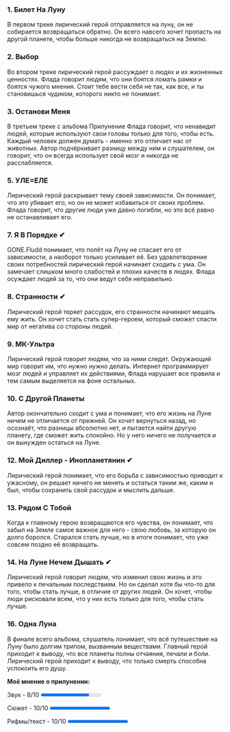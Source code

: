 ### 1. Билет На Луну

В первом треке лирический герой отправляется на луну, он не собирается возвращаться обратно. Он всего навсего хочет пропасть на другой планете, чтобы больше никогда не возвращаться на Землю.

### 2. Выбор

Во втором треке лирический герой рассуждает о людях и их жизненных ценностях. Флада говорит людям, что они боятся ломать рамки и боятся чужого мнения. Стоит тебе вести себя не так, как все, и ты становишься чудиком, которого никто не понимает.

### 3. Останови Меня

В третьем треке с альбома Прилунение Флада говорит, что ненавидит людей, которые используют свои головы только для того, чтобы есть. Каждый человек должен думать - именно это отличает нас от животных. Автор подчёркивает разницу между ним и слушателем, он говорит, что он всегда использует свой мозг и никогда не расслабляется.

### 5. УЛЕ=ЕЛЕ

Лирический герой раскрывает тему своей зависимости. Он понимает, что это убивает его, но он не может избавиться от своих проблем. Флада говорит, что другие люди уже давно погибли, но это всё равно не останавливает его.

### 7. Я В Порядке ✔

GONE.Fludd понимает, что полёт на Луну не спасает его от зависимости, а наоборот только усиливает её. Без удовлетворение своих потребностей лирический герой начинает сходить с ума. Он замечает слишком много слабостей и плохих качеств в людях. Флада осуждает людей за то, что они ведут себя неправильно.

### 8. Странности ✔

Лирический герой теряет рассудок, его странности начинают мешать ему жить. Он хочет стать стать супер-героем, который сможет спасти мир от негатива со стороны людей.

### 9. МК-Ультра

Лирический герой говорит людям, что за ними следят. Окружающий мир говорит им, что нужно нужно делать. Интернет программирует мозг людей и управляет их действиями, Флада нарушает все правила и тем самым выделяется на фоне остальных.

### 10. С Другой Планеты

Автор окончательно сходит с ума и понимает, что его жизнь на Луне ничем не отличается от прежней. Он хочет вернуться назад, но осознаёт, что разницы абсолютно нет, и пытается найти другую планету, где сможет жить спокойно. Но у него ничего не получается и он вынужден остаться на Луне.

### 12. Мой Диллер - Инопланетянин ✔

Лирический герой понимает, что его борьба с зависимостью приводит к ужасному, он решает ничего не менять и остаться таким же, каким и был, чтобы сохранить свой рассудок и мыслить дальше.

### 13. Рядом С Тобой

Когда к главному герою возвращаются его чувства, он понимает, что забыл на Земле самое важное для него - свою любовь, за которую он долго боролся. Старался стать лучше, но в итоге понимает, что уже совсем поздно её возвращать.

### 14. На Луне Нечем Дышать ✔

Лирический герой говорит людям, что изменил свою жизнь и это привело к печальным последствиям. Но он сделал хотя бы что-то для того, чтобы стать лучше, в отличие от других людей. Он хочет, чтобы люди рисковали всем, что у них есть только для того, чтобы стать лучше.

### 16. Одна Луна

В финале всего альбома, слушатель понимает, что всё путешествие на Луну было долгим трипом, вызванным веществами. Главный герой приходит к выводу, что все планеты полны отчаяния, печали и боли. Лирический герой приходит к выводу, что только смерть способна успокоить его душу.

**Моё мнение о прилунении:**

Звук - 8/10 <progress max=10 min=0 value=8></progress> 

Сюжет - 10/10 <progress max=10 min=0 value=10></progress>

Рифмы/текст - 10/10 <progress max=10 min=0 value=10></progress> 